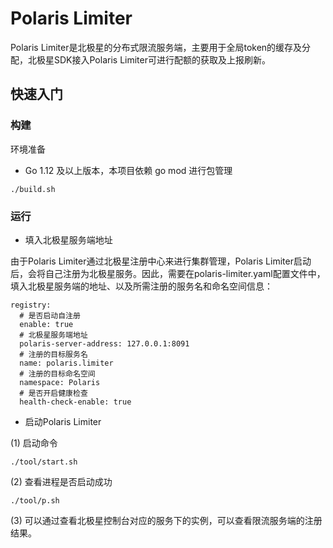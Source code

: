 # Polaris Limiter

Polaris Limiter是北极星的分布式限流服务端，主要用于全局token的缓存及分配，北极星SDK接入Polaris Limiter可进行配额的获取及上报刷新。

## 快速入门

### 构建

环境准备

- Go 1.12 及以上版本，本项目依赖 go mod 进行包管理

```
./build.sh
```

### 运行

- 填入北极星服务端地址

由于Polaris Limiter通过北极星注册中心来进行集群管理，Polaris Limiter启动后，会将自己注册为北极星服务。因此，需要在polaris-limiter.yaml配置文件中，填入北极星服务端的地址、以及所需注册的服务名和命名空间信息：

```
registry:
  # 是否启动自注册
  enable: true
  # 北极星服务端地址
  polaris-server-address: 127.0.0.1:8091
  # 注册的目标服务名
  name: polaris.limiter
  # 注册的目标命名空间
  namespace: Polaris
  # 是否开启健康检查
  health-check-enable: true
```

- 启动Polaris Limiter

(1) 启动命令
```
./tool/start.sh
```

(2) 查看进程是否启动成功
```
./tool/p.sh
```

(3) 可以通过查看北极星控制台对应的服务下的实例，可以查看限流服务端的注册结果。
